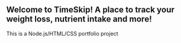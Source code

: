 ## Welcome to TimeSkip! A place to track your weight loss, nutrient intake and more!

This is a Node.js/HTML/CSS portfolio project